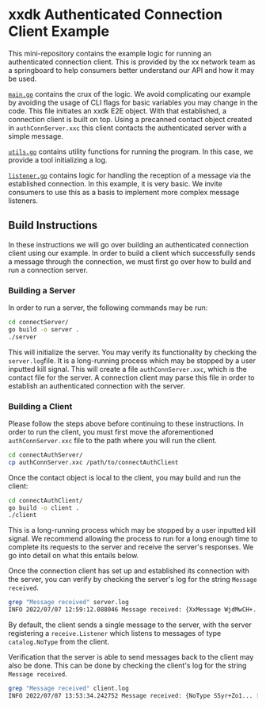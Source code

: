 # xxdk Authenticated Connection Client Example

This mini-repository contains the example logic for running an authenticated
connection client. This is provided by the xx network team as a springboard to
help consumers better understand our API and how it may be used.

[`main.go`](main.go) contains the crux of the logic. We avoid complicating our example by
avoiding the usage of CLI flags for basic variables you may change in the code.
This file initiates an xxdk E2E object. With that established, a connection
client is built on top. Using a precanned contact object created in 
`authConnServer.xxc` this client contacts the authenticated server with a simple
message.

[`utils.go`](utils.go) contains utility functions for running the program. In this case,
we provide a tool initializing a log.

[`listener.go`](listener.go) contains logic for handling the reception of a message via the
established connection. In this example, it is very basic. We invite consumers
to use this as a basis to implement more complex message listeners.

## Build Instructions

In these instructions we will go over building an authenticated connection client 
using our example. In order to build a client which successfully sends a message through
the connection, we must first go over how to build and run a connection server.

### Building a Server

In order to run a server, the following commands may be run:

```bash
cd connectServer/
go build -o server .
./server
```

This will initialize the server. You may verify its functionality by checking
the `server.log`file. It is a long-running process which may be
stopped by a user inputted kill signal. This will create a file
`authConnServer.xxc`, which is the contact file for the server. A connection
client may parse this file in order to establish an authenticated connection 
with the server.

### Building a Client

Please follow the steps above before continuing to these instructions.
In order to run the client, you must first move the aforementioned
`authConnServer.xxc` file to the path where you will run the client.

```bash
cd connectAuthServer/
cp authConnServer.xxc /path/to/connectAuthClient
```

Once the contact object is local to the client, you may build and run
the client:

```bash
cd connectAuthClient/
go build -o client .
./client 
```

This is a long-running process which may be stopped by a user inputted kill
signal. We recommend allowing the process to run for a long enough time to
complete its requests to the server and receive the server's responses. We go
into detail on what this entails below.

Once the connection client has set up and established its connection with the
server, you can verify by checking the server's log for the string
`Message received`.

```bash
grep "Message received" server.log 
INFO 2022/07/07 12:59:12.088046 Message received: {XxMessage WjdMwCH+... [73 102 32 116 104 105 115 32 109 101 115 115 97 103 101 32 105 115 32 115 101 110 116 32 115 117 99 99 101 115 115 102 117 108 108 121 44 32 119 101 39 108 108 32 104 97 118 101 32 101 115 116 97 98 108 105 115 104 101 100 32 99 111 110 116 97 99 116 32 119 105 116 104 32 116 104 101 32 115 101 114 118 101 114 46] kuycotVTjefJ4nZWJ+Ksg9/jviANn6suteW6HPmXroID l74No/qjr/8Q74mA9VadudforXet8OykqSvPIEFAeUQD [0 0 0 0 0 2 245 150] 2022-07-07 12:59:07.078570118 -0700 PDT true {58339144 QUEUED 0xc001e12780 map[PENDING:1969-12-31 16:00:01.65722394 -0800 PST PRECOMPUTING:2022-07-07 12:59:00.644730058 -0700 PDT STANDBY:2022-07-07 12:59:07.062879269 -0700 PDT QUEUED:2022-07-07 12:59:10.062881354 -0700 PDT] [] 1000 18 187058678 ID:58339144  UpdateID:187058678  State:3  BatchSize:1000  Topology:"3\xdd\xc9;\xce\xc5\xf0\xff&\x8c\xf1\x7f\nf\xa8K\x17\xb6\xd1\x0b|a\t[\x14\x8e\xde\xd1qϊB\x02"  Topology:"\xf5\\\x94MB\x19ڣq݃\xbee\x99\xbfF\xb5\xa9\xf3k\x0e8 gl\xf5:d\x11\xab\x89\x17\x02"  Topology:"\x01\xc1\xf6Gi\x972p\xa9\x96\xb4\x12\x0f1\x1c\xebw\xef\xca\xed\"F\xa7w\xe2\n\xbb8\xcbd\x05=\x02"  Topology:"\xd5\xc3\xd00\xa3a;RqDs\xf0\xda<\xa3)$y\xef\xc1\xa0\x12_k?\x00\rIebL\xfe\x02"  Topology:"vQ\xcd\t\xaf\x91ڤ\x86\x8ecl\x84\xb1\x95\x1e\x8f+ږQ\\ﷀ]7\x89\x08\x02"  Timestamps:1657223940  Timestamps:1657223940644730058  Timestamps:1657223947062879269  Timestamps:1657223950062881354  Timestamps:0  Timestamps:0  Timestamps:0  ResourceQueueTimeoutMillis:3906340864  AddressSpaceSize:18  EccSignature:{Nonce:"\xb2y\xccf\x86E\xe0NR\xd2J3|\xb8d\xfe\xb3\xa8\xad\xa2\x92\xe0\xe4\x0bZ\x07\xbeٓ\xb4z\xf2"  Signature:"\xe1\xc9 \x92_\xfe\x9d\x7f\x18\xb920C \xa6\xd1\xe9U\xbb\x93o\x9b\x1bp<Y\xb1\x9f\xb7O\x012^^\x9doa\x06P\x83\xfes\xbf\xe1\xaeL\xb0+\\\xdc\x12r4)\xdas49\xf6=\xd2\x13\xa0\x07"}}}
```

By default, the client sends a single message to the server, with the server
registering a `receive.Listener` which listens to messages of type
`catalog.NoType` from the client.

Verification that the server is able to send messages back to the client may
also be done. This can be done by checking the client's log for the string
`Message received`.

```bash
grep "Message received" client.log 
INFO 2022/07/07 13:53:34.242752 Message received: {NoType S5yr+Zo1... [73 102 32 116 104 105 115 32 109 101 115 115 97 103 101 32 105 115 32 115 101 110 116 32 115 117 99 99 101 115 115 102 117 108 108 121 44 32 119 101 39 108 108 32 104 97 118 101 32 101 115 116 97 98 108 105 115 104 101 100 32 99 111 110 116 97 99 116 32 119 105 116 104 32 116 104 101 32 99 108 105 101 110 116 46] aT1Z9OLBN+WLMSk9UjN/2Jxe6xtmU9RadnqXU9mf8kgD q9G7VmURis3jNwj8FHxgpS3sukSdL/8+MlLaqyGbJwYD [0 0 0 0 0 1 159 92] 2022-07-07 13:53:31.078117153 -0700 PDT true {58349730 QUEUED 0xc000bc04c0 map[PENDING:1969-12-31 16:00:01.657227203 -0800 PST PRECOMPUTING:2022-07-07 13:53:23.246307109 -0700 PDT STANDBY:2022-07-07 13:53:29.216187342 -0700 PDT QUEUED:2022-07-07 13:53:32.216189662 -0700 PDT] [] 1000 18 187093087 ID:58349730  UpdateID:187093087  State:3  BatchSize:1000  Topology:"\x9bTM6\xeeh,\x7fT\xf1\xe9\x1f\xd4\x07X\x98T\xdb\x7fy\xd7\x0e\x84p\x04:\xe2m\x95E9J\x02"  Topology:"\xdd4\x04ʧ\xdd\xdd<\x86\x85\x00{\x03\xdb\xd0rC\xcc\xe5<\xc6>\xf1~\x17\xe2\xcc\xcd`\xfcBm\x02"  Topology:"\xdax\xa2\xe1f\x033!S\x9a1cX\xadKƗ\x90\x97c\xcc$|j\x9e\xc1Z\x9b\xc6@5%\x02"  Topology:"\xd53\xc0\x1a\x9fm\x90-~D%kE\x1e+\xfc0d:R\xe20\xaa2\xa5\\N\x19\xb0e\xc5_\x02"  Topology:"\xb59M\xf4w\xc6\x07\xec\xd61A\x02\xf9\xf3\x14\x9d\xf5\xd8F0\x84a\xea:\xcc\x10\x95&8du\x14\x02"  Timestamps:1657227203  Timestamps:1657227203246307109  Timestamps:1657227209216187342  Timestamps:1657227212216189662  Timestamps:0  Timestamps:0  Timestamps:0  ResourceQueueTimeoutMillis:3906340864  AddressSpaceSize:18  EccSignature:{Nonce:"\xc3Ͼ\xc8T\xe1\xadE\x81\x94r\t\x14,\xfa\u008a\xfc8\x93h\xac\xf4e\xe4Y \xeb\xa5v\xa9\x82"  Signature:"E$\xffjŲ\xfa/޿\xe6U@\x1d\xedp\xc4\xd7ջ\x88\xe1\xea?7\x8f\x837\xc2 ?\x99\xe5\xcc\xd7\xcd}\xadw`fPĸ\x06\x1bm\x84,\x02f\xce\xe4\x08\x96\x84K\x0c\x88wy\xfds\n"}}}
```
